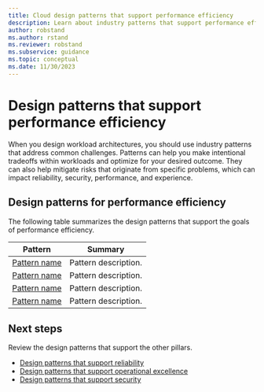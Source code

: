 ```yaml
---
title: Cloud design patterns that support performance efficiency
description: Learn about industry patterns that support performance efficiency and can help you address common challenges in low-code workloads.  
author: robstand
ms.author: rstand
ms.reviewer: robstand
ms.subservice: guidance
ms.topic: conceptual
ms.date: 11/30/2023
---
```


# Design patterns that support performance efficiency

When you design workload architectures, you should use industry patterns that address common challenges. Patterns can help you make intentional tradeoffs within workloads and optimize for your desired outcome. They can also help mitigate risks that originate from specific problems, which can impact reliability, security, performance, and experience.

## Design patterns for performance efficiency

The following table summarizes the design patterns that support the goals of performance efficiency.

|Pattern|Summary|
|-|-|
|[Pattern name](design-patterns.md)| Pattern description.|
|[Pattern name](design-patterns.md)| Pattern description.|
|[Pattern name](design-patterns.md)| Pattern description.|
|[Pattern name](design-patterns.md)| Pattern description.|

## Next steps

Review the design patterns that support the other pillars.

- [Design patterns that support reliability](../reliability/design-patterns.md)
- [Design patterns that support operational excellence](../operational-excellence/design-patterns.md)
- [Design patterns that support security](../security/design-patterns.md)